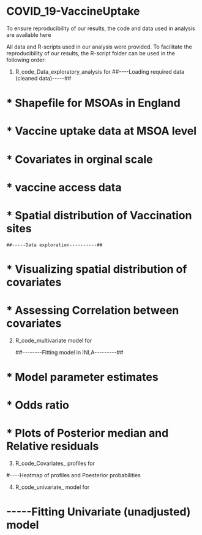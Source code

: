 # COVID_19-VaccineUptake
To ensure reproducibility of our results, the code  and data used in analysis are available here

All data and R-scripts used in our analysis were provided. To facilitate the reproducibility of our results, the  R-script folder can be used in the following order:
  1) R_code_Data_exploratory_analysis for 
   ##----Loading required data (cleaned data)-----##
#       * Shapefile for MSOAs in England
#       * Vaccine uptake  data at MSOA level
#       * Covariates in orginal scale
#       * vaccine access data
#       * Spatial distribution of Vaccination sites

    ##-----Data exploration----------##

#       * Visualizing spatial distribution of covariates
#       * Assessing Correlation between covariates

 2) R_code_multivariate model for

     ##--------Fitting model in INLA---------##
#        * Model parameter estimates
#        * Odds ratio
#        * Plots of Posterior median and Relative residuals

3) R_code_Covariates_ profiles for

#----Heatmap of profiles and Poesterior probabilities

4) R_code_univariate_ model for 

# -----Fitting Univariate (unadjusted) model
